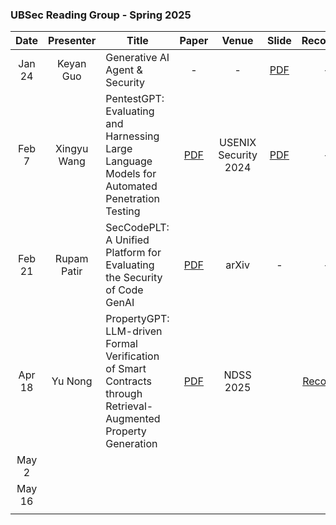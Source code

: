 ### UBSec Reading Group - Spring 2025

|Date|Presenter|Title|Paper|Venue|Slide|Recording|
|:-:|:-:|-|:-:|:-:|:-:|:-:|
|Jan 24|Keyan Guo|Generative AI Agent & Security|-|-|[PDF](./Resource/Spring2025/Generative%20AI%20Agents.pdf)|-|
|Feb 7|Xingyu Wang|PentestGPT: Evaluating and Harnessing Large Language Models for Automated Penetration Testing|[PDF](https://www.usenix.org/system/files/usenixsecurity24-deng.pdf)|USENIX Security 2024|[PDF](./Resource/Spring2025/Pentestwith%20LLM.pdf)|-|
|Feb 21| Rupam Patir | SecCodePLT: A Unified Platform for Evaluating the Security of Code GenAI | [PDF](https://arxiv.org/pdf/2410.11096) | arXiv | - |-|
|Apr 18| Yu Nong | PropertyGPT: LLM-driven Formal Verification of Smart Contracts through Retrieval-Augmented Property Generation | [PDF](https://arxiv.org/abs/2405.02580) | NDSS 2025 | | [Recording](https://buffalo.box.com/s/lsidt3ds8z4qf8w4blbk8027fmnfm4ke) |
|May 2| | | | | | |
|May 16| | | | | | |
| | | | | | | |
